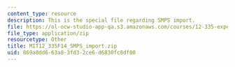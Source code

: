 ```yaml
---
content_type: resource
description: This is the special file regarding SMPS import.
file: https://ol-ocw-studio-app-qa.s3.amazonaws.com/courses/12-335-experimental-atmospheric-chemistry-fall-2014/869a8dd663a83fd32ce6d6830fc8df00_MIT12_335F14_SMPS_import.zip
file_type: application/zip
resourcetype: Other
title: MIT12_335F14_SMPS_import.zip
uid: 869a8dd6-63a8-3fd3-2ce6-d6830fc8df00
---
```

